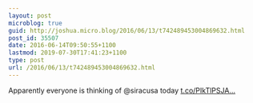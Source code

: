 ```yaml
---
layout: post
microblog: true
guid: http://joshua.micro.blog/2016/06/13/t742489453004869632.html
post_id: 35507
date: 2016-06-14T09:50:55+1100
lastmod: 2019-07-30T17:41:23+1100
type: post
url: /2016/06/13/t742489453004869632.html
---
```

Apparently everyone is thinking of @siracusa today [t.co/PIkTlPSJA...](https://t.co/PIkTlPSJAf)
